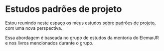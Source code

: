 # Estudos padrões de projeto

Estou reunindo neste espaço os meus estudos sobre padrões de projeto, com uma nova perspectiva. 

Essa abordagem é baseada no grupo de estudos da mentoria do ElemarJR e nos livros mencionados durante o grupo.
